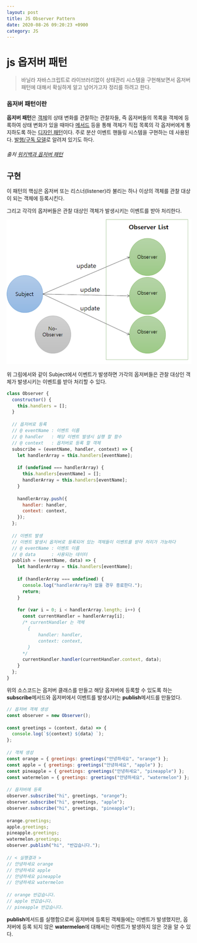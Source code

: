```yaml
---
layout: post
title: JS Observer Pattern
date: 2020-08-26 09:20:23 +0900
category: JS
---
```


# js 옵저버 패턴

> 바닐라 자바스크립트로 라이브러리없이 상태관리 시스템을 구현해보면서 옵저버패턴에 대해서 확실하게 알고 넘어가고자 정리를 하려고 한다.

### 옵저버 패턴이란

**옵저버 패턴**은 [객체](<https://ko.wikipedia.org/wiki/객체_(컴퓨터_과학)>)의 상태 변화를 관찰하는 관찰자들, 즉 옵저버들의 목록을 객체에 등록하여 상태 변화가 있을 때마다 [메서드](https://ko.wikipedia.org/wiki/메서드) 등을 통해 객체가 직접 목록의 각 옵저버에게 통지하도록 하는 [디자인 패턴](https://ko.wikipedia.org/wiki/디자인_패턴)이다. 주로 분산 이벤트 핸들링 시스템을 구현하는 데 사용된다. [발행/구독 모델](https://ko.wikipedia.org/wiki/발행/구독_모델)로 알려져 있기도 하다.

###### 출처 [위키백과 옵저버 패턴](https://ko.wikipedia.org/wiki/옵서버_패턴)

## 구현

이 패턴의 핵심은 옵저버 또는 리스너(listener)라 불리는 하나 이상의 객체를 관찰 대상이 되는 객체에 등록시킨다.

그리고 각각의 옵저버들은 관찰 대상인 객체가 발생시키는 이벤트를 받아 처리한다.

![디자인패턴:옵저버패턴(Observer Pattern)](/images/javascript/옵저버패턴.png)

위 그림에서와 같이 Subject에서 이벤트가 발생하면 가각의 옵저버들은 관찰 대상인 객체가 발생시키는 이벤트를 받아 처리할 수 있다.

```javascript
class Observer {
  constructor() {
    this.handlers = [];
  }

  // 옵저버로 등록
  // @ eventName : 이벤트 이름
  // @ handler   : 해당 이벤트 발생시 실행 할 함수
  // @ context   : 옵저버로 등록 할 객체
  subscribe = (eventName, handler, context) => {
    let handlerArray = this.handlers[eventName];

    if (undefined === handlerArray) {
      this.handlers[eventName] = [];
      handlerArray = this.handlers[eventName];
    }

    handlerArray.push({
      handler: handler,
      context: context,
    });
  };

  // 이벤트 발생
  // 이벤트 발생시 옵저버로 등록되어 있는 객체들이 이벤트를 받아 처리가 가능하다
  // @ eventName : 이벤트 이름
  // @ data      : 사용되는 데이터
  publish = (eventName, data) => {
    let handlerArray = this.handlers[eventName];

    if (handlerArray === undefined) {
      console.log("handlerArray가 없을 경우 종료한다.");
      return;
    }

    for (var i = 0; i < handlerArray.length; i++) {
      const currentHandler = handlerArray[i];
      /* currentHandler 는 객체
        {
            handler: handler,
            context: context,
        }
      */
      currentHandler.handler(currentHandler.context, data);
    }
  };
}
```

위의 소스코드는 옵저버 클래스를 만들고 해당 옵저버에 등록할 수 있도록 하는 **subscribe**메서드와 옵저버에서 이벤트를 발생시키는 **publish**메서드를 만들었다.

```javascript
// 옵저버 객체 생성
const observer = new Observer();

const greetings = (context, data) => {
  console.log(`${context} ${data} `);
};

// 객체 생성
const orange = { greetings: greetings("안녕하세요", "orange") };
const apple = { greetings: greetings("안녕하세요", "apple") };
const pineapple = { greetings: greetings("안녕하세요", "pineapple") };
const watermelon = { greetings: greetings("안녕하세요", "watermelon") };

// 옵저버에 등록
observer.subscribe("hi", greetings, "orange");
observer.subscribe("hi", greetings, "apple");
observer.subscribe("hi", greetings, "pineapple");

orange.greetings;
apple.greetings;
pineapple.greetings;
watermelon.greetings;
observer.publish("hi", "반갑습니다.");

// < 실행결과 >
// 안녕하세요 orange
// 안녕하세요 apple
// 안녕하세요 pineapple
// 안녕하세요 watermelon

// orange 반갑습니다.
// apple 반갑습니다.
// pineapple 반갑습니다.
```

**publish**메서드를 실행함으로써 옵저버에 등록된 객체들에는 이벤트가 발생했지만, 옵저버에 등록 되지 않은 **watermelon**에 대해서는 이벤트가 발생하지 않은 것을 알 수 있다.
